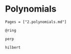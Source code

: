 # Polynomials
```@index
Pages = ["2.polynomials.md"]
```

```@docs 
@ring
```


```@docs 
perp
```

```@docs
hilbert
```









